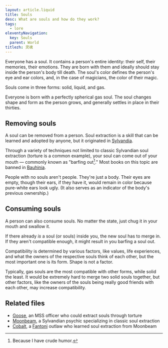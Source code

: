 ```yaml
---
layout: article.liquid
title: Souls
desc: What are souls and how do they work?
tags:
  - lore
eleventyNavigation:
  key: Souls
  parent: World
titlezh: 灵魂
---
```


Everyone has a soul. It contains a person's entire identity: their self, their memories, their emotions. They are born with them and ideally should stay inside the person's body till death. The soul's color defines the person's eye and ear colors, and, in the case of magicians, the color of their magic.

Souls come in three forms: solid, liquid, and gas.

Everyone is born with a perfectly spherical gas soul. The soul changes shape and form as the person grows, and generally settles in place in their thirties.

## Removing souls

A soul can be removed from a person. Soul extraction is a skill that can be learned and adopted by anyone, but it originated in [Sylvandia](/world/sylvandia/).

Through a variety of techniques not limited to classic Sylvandian soul extraction (torture is a common example), your soul can come out of your mouth — commonly known as "barfing out[^1]." Most books on this topic are banned in [Bauhinia](/world/bauhinia/).

People with no souls aren't people. They're just a body. Their eyes are empty, though their ears, if they have it, would remain in color because pure-white ears look ugly. (It also serves as an indicator of the body's previous ownership.)

## Consuming souls

A person can also consume souls. No matter the state, just chug it in your mouth and swallow it.

If there already *is* a soul (or souls) inside you, the new soul has to merge in. If they aren't compatible enough, it might result in you barfing a soul out.

Compatibility is determined by various factors, like values, life experiences, and what the owners of the respective souls think of each other, but the most important one is its form. Shape is not a factor.

Typically, gas souls are the most compatible with other forms, while solid the least. It would be extremely hard to merge two solid souls together, but other factors, like the owners of the souls being really good friends with each other, may increase compatibility.

## Related files

- [Goose](/characters/goose/), an MSS officer who could extract souls through torture
- [Moonbeam](/characters/moonbeam/), a Sylvandian psychic specializing in classic soul extraction
- [Cobalt](/characters/cobalt/), a [Fantoni](/world/fanton/) outlaw who learned soul extraction from Moonbeam

[^1]: Because I have crude humor.
